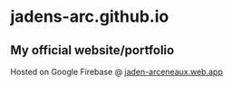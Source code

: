 # jadens-arc.github.io

## My official website/portfolio

Hosted on Google Firebase @ [jaden-arceneaux.web.app](https://jaden-arceneaux.web.app)
